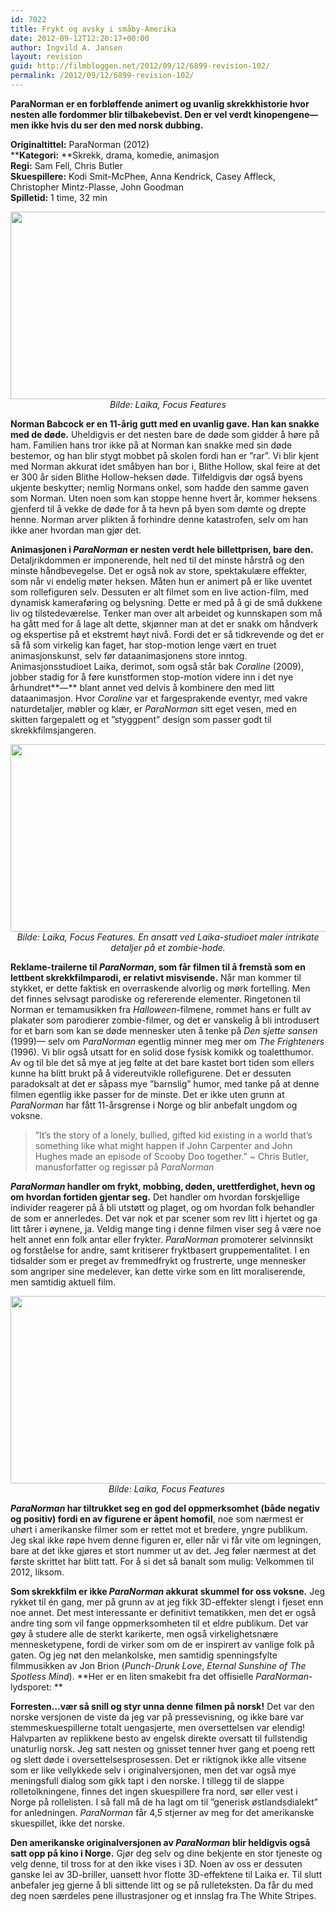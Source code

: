 ```yaml
---
id: 7022
title: Frykt og avsky i småby-Amerika
date: 2012-09-12T12:20:17+00:00
author: Ingvild A. Jansen
layout: revision
guid: http://filmbloggen.net/2012/09/12/6899-revision-102/
permalink: /2012/09/12/6899-revision-102/
---
```

**ParaNorman er en forbløffende animert og uvanlig skrekkhistorie hvor nesten alle fordommer blir tilbakebevist. Den er vel verdt kinopengene— men ikke hvis du ser den med norsk dubbing.**

**Originaltittel:** ParaNorman (2012)  
******Kategori:**** **Skrekk, drama, komedie, animasjon  
**Regi:** Sam Fell, Chris Butler  
**Skuespillere:** Kodi Smit-McPhee, Anna Kendrick, Casey Affleck, Christopher Mintz-Plasse, John Goodman  
**Spilletid:** 1 time, 32 min

<p style="text-align: center">
  <a href="http://filmbloggen.net/2012/09/11/frykt-og-avsky-i-smaby-amerika/paranorman2/" rel="attachment wp-att-6910"><img class="aligncenter size-full wp-image-6910" src="http://filmbloggen.net/wp-content/uploads//2012/09/ParaNorman2.jpg" alt="" width="600" height="300" /></a><em>Bilde: Laika, Focus Features</em>
</p>

**Norman Babcock er en 11-årig gutt med en uvanlig gave. Han kan snakke med de døde.** Uheldigvis er det nesten bare de døde som gidder å høre på ham. Familien hans tror ikke på at Norman kan snakke med sin døde bestemor, og han blir stygt mobbet på skolen fordi han er ”rar”. Vi blir kjent med Norman akkurat idet småbyen han bor i, Blithe Hollow, skal feire at det er 300 år siden Blithe Hollow-heksen døde. Tilfeldigvis dør også byens ukjente beskytter; nemlig Normans onkel, som hadde den samme gaven som Norman. Uten noen som kan stoppe henne hvert år, kommer heksens gjenferd til å vekke de døde for å ta hevn på byen som dømte og drepte henne. Norman arver plikten å forhindre denne katastrofen, selv om han ikke aner hvordan man gjør det.

**Animasjonen i _ParaNorman_ er nesten verdt hele billettprisen, bare den.** Detaljrikdommen er imponerende, helt ned til det minste hårstrå og den minste håndbevegelse. Det er også nok av store, spektakulære effekter, som når vi endelig møter heksen. Måten hun er animert på er like uventet som rollefiguren selv. Dessuten er alt filmet som en live action-film, med dynamisk kameraføring og belysning. Dette er med på å gi de små dukkene liv og tilstedeværelse. Tenker man over alt arbeidet og kunnskapen som må ha gått med for å lage alt dette, skjønner man at det er snakk om håndverk og ekspertise på et ekstremt høyt nivå. Fordi det er så tidkrevende og det er så få som virkelig kan faget, har stop-motion lenge vært en truet animasjonskunst, selv før dataanimasjonens store inntog. Animasjonsstudioet Laika, derimot, som også står bak _Coraline_ (2009), jobber stadig for å føre kunstformen stop-motion videre inn i det nye århundret**—** blant annet ved delvis å kombinere den med litt dataanimasjon. Hvor _Coraline_ var et fargesprakende eventyr, med vakre naturdetaljer, møbler og klær, er _ParaNorman_ sitt eget vesen, med en skitten fargepalett og et ”styggpent” design som passer godt til skrekkfilmsjangeren.

<p style="text-align: center">
  <a href="http://filmbloggen.net/2012/09/11/frykt-og-avsky-i-smaby-amerika/paranorman1/" rel="attachment wp-att-6909"><img class="aligncenter size-full wp-image-6909" src="http://filmbloggen.net/wp-content/uploads//2012/09/ParaNorman1.jpg" alt="" width="600" height="300" /></a><em>Bilde: Laika, Focus Features. En ansatt ved Laika-studioet maler intrikate detaljer på et zombie-hode.</em>
</p>

**Reklame-trailerne til _ParaNorman_, som får filmen til å fremstå som en lettbent skrekkfilmparodi, er relativt misvisende.** Når man kommer til stykket, er dette faktisk en overraskende alvorlig og mørk fortelling. Men det finnes selvsagt parodiske og refererende elementer. Ringetonen til Norman er temamusikken fra _Halloween_-filmene, rommet hans er fullt av plakater som parodierer zombie-filmer, og det er vanskelig å bli introdusert for et barn som kan se døde mennesker uten å tenke på _Den sjette sansen_ (1999)— selv om _ParaNorman_ egentlig minner meg mer om _The Frighteners_ (1996). Vi blir også utsatt for en solid dose fysisk komikk og toaletthumor. Av og til ble det så mye at jeg følte at det bare kastet bort tiden som ellers kunne ha blitt brukt på å videreutvikle rollefigurene. Det er dessuten paradoksalt at det er såpass mye ”barnslig” humor, med tanke på at denne filmen egentlig ikke passer for de minste. Det er ikke uten grunn at _ParaNorman_ har fått 11-årsgrense i Norge og blir anbefalt ungdom og voksne.

> ”It’s the story of a lonely, bullied, gifted kid existing in a world that’s something like what might happen if John Carpenter and John Hughes made an episode of Scooby Doo together.” ~ Chris Butler, manusforfatter og regissør på _ParaNorman_

**_ParaNorman_ handler om frykt, mobbing, døden, urettferdighet, hevn og om hvordan fortiden gjentar seg.** Det handler om hvordan forskjellige individer reagerer på å bli utstøtt og plaget, og om hvordan folk behandler de som er annerledes. Det var nok et par scener som rev litt i hjertet og ga litt tårer i øynene, ja. Veldig mange ting i denne filmen viser seg å være noe helt annet enn folk antar eller frykter. _ParaNorman_ promoterer selvinnsikt og forståelse for andre, samt kritiserer fryktbasert gruppementalitet. I en tidsalder som er preget av fremmedfrykt og frustrerte, unge mennesker som angriper sine medelever, kan dette virke som en litt moraliserende, men samtidig aktuell film.

<p style="text-align: center">
  <a href="http://filmbloggen.net/2012/09/11/frykt-og-avsky-i-smaby-amerika/paranorman3/" rel="attachment wp-att-6913"><img class="aligncenter size-full wp-image-6913" src="http://filmbloggen.net/wp-content/uploads//2012/09/ParaNorman3.jpg" alt="" width="600" height="300" /></a><em>Bilde: Laika, Focus Features </em>
</p>

**_ParaNorman_ har tiltrukket seg en god del oppmerksomhet (både negativ og positiv) fordi en av figurene er åpent homofil**, noe som nærmest er uhørt i amerikanske filmer som er rettet mot et bredere, yngre publikum. Jeg skal ikke røpe hvem denne figuren er, eller når vi får vite om legningen, bare at det ikke gjøres et stort nummer ut av det. Jeg føler nærmest at det første skrittet har blitt tatt. For å si det så banalt som mulig: Velkommen til 2012, liksom.

**Som skrekkfilm er ikke _ParaNorman_ akkurat skummel for oss voksne.** Jeg rykket til én gang, mer på grunn av at jeg fikk 3D-effekter slengt i fjeset enn noe annet. Det mest interessante er definitivt tematikken, men det er også andre ting som vil fange oppmerksomheten til et eldre publikum. Det var gøy å studere alle de sterkt karikerte, men også virkelighetsnære mennesketypene, fordi de virker som om de er inspirert av vanlige folk på gaten. Og jeg nøt den melankolske, men samtidig spenningsfylte filmmusikken av Jon Brion (_Punch-Drunk Love_, _Eternal Sunshine of The Spotless Mind_). **Her er en liten smakebit fra det offisielle _ParaNorman_-lydsporet: **

<div class="video-shortcode">
</div>

**Forresten…vær så snill og styr unna denne filmen på norsk!** Det var den norske versjonen de viste da jeg var på pressevisning, og ikke bare var stemmeskuespillerne totalt uengasjerte, men oversettelsen var elendig! Halvparten av replikkene besto av engelsk direkte oversatt til fullstendig unaturlig norsk. Jeg satt nesten og gnisset tenner hver gang et poeng rett og slett døde i oversettelsesprosessen. Det er riktignok ikke alle vitsene som er like vellykkede selv i originalversjonen, men det var også mye meningsfull dialog som gikk tapt i den norske. I tillegg til de slappe rolletolkningene, finnes det ingen skuespillere fra nord, sør eller vest i Norge på rollelisten. I så fall må de ha lagt om til ”generisk østlandsdialekt” for anledningen. _ParaNorman_ får 4,5 stjerner av meg for det amerikanske skuespillet, ikke det norske.

**Den amerikanske originalversjonen av _ParaNorman_ blir heldigvis også satt opp på kino i Norge.** Gjør deg selv og dine bekjente en stor tjeneste og velg denne, til tross for at den ikke vises i 3D. Noen av oss er dessuten ganske lei av 3D-briller, uansett hvor flotte 3D-effektene til Laika er. Til slutt anbefaler jeg gjerne å bli sittende litt og se på rulleteksten. Da får du med deg noen særdeles pene illustrasjoner og et innslag fra The White Stripes.

<div class="video-shortcode">
</div>